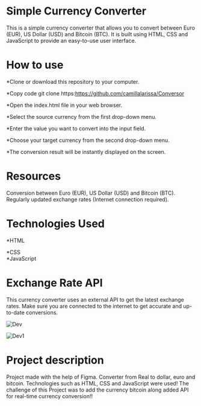 <h1>Simple Currency Converter</h1>
This is a simple currency converter that allows you to convert between Euro (EUR), US Dollar (USD) and Bitcoin (BTC). It is built using HTML, CSS and JavaScript to provide an easy-to-use user interface.



<h1>How to use</h1>
*Clone or download this repository to your computer.<br>



*Copy code
git clone https:https://github.com/camillalarissa/Conversor

*Open the index.html file in your web browser.

*Select the source currency from the first drop-down menu.

*Enter the value you want to convert into the input field.

*Choose your target currency from the second drop-down menu.

*The conversion result will be instantly displayed on the screen.

<h1>Resources</h1>

Conversion between Euro (EUR), US Dollar (USD) and Bitcoin (BTC).
Regularly updated exchange rates (Internet connection required).

<h1>Technologies Used</h1>
*HTML

*CSS<br>
*JavaScript

<h1>Exchange Rate API</h1>
This currency converter uses an external API to get the latest exchange rates. Make sure you are connected to the internet to get accurate and up-to-date conversions.




![Dev](https://user-images.githubusercontent.com/115382914/233162924-596cd91d-2744-47ef-9ef1-1d9f46fbf244.jpg)


![Dev1](https://user-images.githubusercontent.com/115382914/233162934-7bd36e70-14da-4d58-88ba-0370cc7f7ca0.jpg)




<h1>Project description</h1>
<p> Project made with the help of Figma. Converter from Real to dollar, euro and bitcoin. Technologies such as HTML, CSS and JavaScript were used! The challenge of this Project was to add the currency
bitcoin along added API for real-time currency conversion!!</p>
